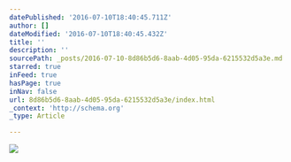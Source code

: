 ```yaml
---
datePublished: '2016-07-10T18:40:45.711Z'
author: []
dateModified: '2016-07-10T18:40:45.432Z'
title: ''
description: ''
sourcePath: _posts/2016-07-10-8d86b5d6-8aab-4d05-95da-6215532d5a3e.md
starred: true
inFeed: true
hasPage: true
inNav: false
url: 8d86b5d6-8aab-4d05-95da-6215532d5a3e/index.html
_context: 'http://schema.org'
_type: Article

---
```

![](https://the-grid-user-content.s3-us-west-2.amazonaws.com/a0833936-5a14-44e1-b051-dfa510440197.jpg)
